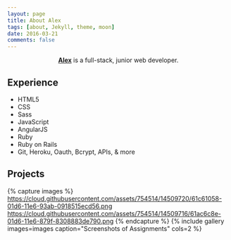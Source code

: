 ```yaml
---
layout: page
title: About Alex
tags: [about, Jekyll, theme, moon]
date: 2016-03-21
comments: false
---
```


<center><a href="https://www.linkedin.com/in/alexandria-okamoto-88bb7b114/"><b>Alex</b></a> is a full-stack, junior web developer.</center>

## Experience
* HTML5
* CSS
* Sass
* JavaScript
* AngularJS
* Ruby
* Ruby on Rails
* Git, Heroku, Oauth, Bcrypt, APIs, & more


## Projects

{% capture images %}
    https://cloud.githubusercontent.com/assets/754514/14509720/61c61058-01d6-11e6-93ab-0918515ecd56.png
    https://cloud.githubusercontent.com/assets/754514/14509716/61ac6c8e-01d6-11e6-879f-8308883de790.png
{% endcapture %}
{% include gallery images=images caption="Screenshots of Assignments" cols=2 %}
